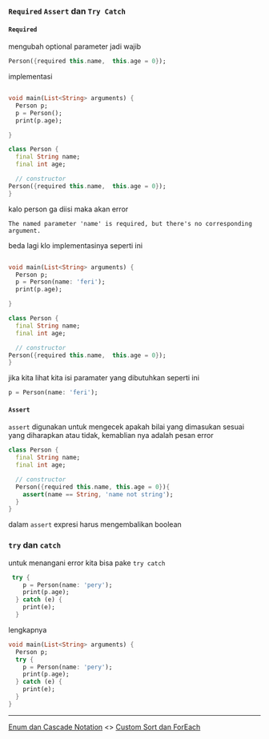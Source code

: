 ### `Required` `Assert` dan `Try Catch`

#### `Required`

mengubah optional parameter jadi wajib

```dart
Person({required this.name,  this.age = 0});
```

implementasi

```dart

void main(List<String> arguments) {
  Person p;
  p = Person();
  print(p.age);

}

class Person {
  final String name;
  final int age;

  // constructor
Person({required this.name,  this.age = 0});
}

```

kalo person ga diisi maka akan error

```
The named parameter 'name' is required, but there's no corresponding argument.
```

beda lagi klo implementasinya seperti ini

```dart

void main(List<String> arguments) {
  Person p;
  p = Person(name: 'feri');
  print(p.age);

}

class Person {
  final String name;
  final int age;

  // constructor
Person({required this.name,  this.age = 0});
}
```

jika kita lihat kita isi paramater yang dibutuhkan seperti ini

```dart
p = Person(name: 'feri');
```

#### `Assert`

`assert` digunakan untuk mengecek apakah bilai yang dimasukan sesuai yang diharapkan atau tidak, kemablian nya adalah pesan error

```dart
class Person {
  final String name;
  final int age;

  // constructor
  Person({required this.name, this.age = 0}){
    assert(name == String, 'name not string');
  }
}
```

dalam  `assert` expresi harus mengembalikan boolean

### `try` dan `catch`

untuk menangani error kita bisa pake `try catch`

```dart
 try {
    p = Person(name: 'pery');
    print(p.age);
  } catch (e) {
    print(e);
  }
```

lengkapnya

```dart
void main(List<String> arguments) {
  Person p;
  try {
    p = Person(name: 'pery');
    print(p.age);
  } catch (e) {
    print(e);
  }
}

```

---
[Enum dan Cascade Notation](../enums/README.md) <> [Custom Sort dan ForEach](../custom_sort/README.md)